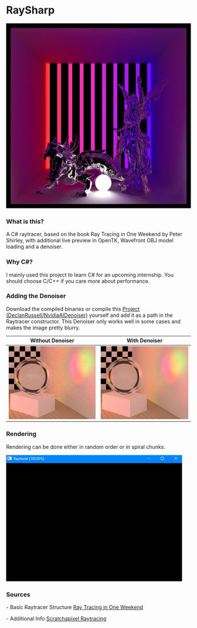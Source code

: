 # RaySharp

![Lucy and Dragon](Pictures/LucyDragonBox.png)

### What is this?

A C# raytracer, based on the book Ray Tracing in One Weekend by Peter Shirley, with additional live preview in OpenTK, Wavefront OBJ model loading and a denoiser.

### Why C#?

I mainly used this project to learn C# for an upcoming internship. You should choose C/C++ if you care more about performance.

### Adding the Denoiser

Download the compiled binaries or compile this [Project (DeclanRussell/NvidiaAIDenoiser)](https://github.com/DeclanRussell/NvidiaAIDenoiser) yourself and add it as a path in the Raytracer constructor.
This Denoiser only works well in some cases and makes the image pretty blurry.

|                                                            Without Denoiser                                                            |                                                            With Denoiser                                                            |
| :------------------------------------------------------------------------------------------------------------------------------------: | :---------------------------------------------------------------------------------------------------------------------------------: |
| ![](Pictures/Denoise_Example/without.png) | ![](Pictures/Denoise_Example/with.png) |

### Rendering
Rendering can be done either in random order or in spiral chunks.

<img src="Pictures/Rendering/spiral%20rendering.gif" width="480"/>

### Sources

\- Basic Raytracer Structure [Ray Tracing in One Weekend](https://raytracing.github.io/books/RayTracingInOneWeekend.html)

\- Additional Info [Scratchapixel Raytracing](https://www.scratchapixel.com/lessons/3d-basic-rendering/introduction-to-ray-tracing)
